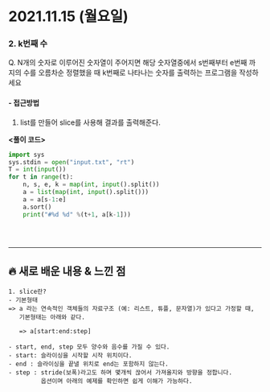# 2021.11.15 (월요일)
### **2. k번째 수**

Q. N개의 숫자로 이루어진 숫자열이 주어지면 해당 숫자열중에서 s번째부터 e번째 까지의 수를 
   오름차순 정렬했을 때 k번째로 나타나는 숫자를 출력하는 프로그램을 작성하세요


#### -  접근방법

1. list를 만들어 slice를 사용해 결과를 출력해준다.

**<풀이 코드>**
```python
import sys
sys.stdin = open("input.txt", "rt")
T = int(input())
for t in range(t):
    n, s, e, k = map(int, input().split())
    a = list(map(int, input().split()))
    a = a[s-1:e]
    a.sort()
    print("#%d %d" %(t+1, a[k-1]))

          
   
```


---
##  **🔥 새로 배운 내용 & 느낀 점**
    
    1. slice란? 
    - 기본형태
    => a 라는 연속적인 객체들의 자료구조 (예: 리스트, 튜플, 문자열)가 있다고 가정할 때,
       기본형태는 아래와 같다.
       
       => a[start:end:step]
    
    - start, end, step 모두 양수와 음수를 가질 수 있다.
    - start: 슬라이싱을 시작할 시작 위치이다.
    - end : 슬라이싱을 끝낼 위치로 end는 포함하지 않는다.
    - step : stride(보폭)라고도 하며 몇개씩 끊어서 가져올지와 방향을 정합니다. 
             옵션이며 아래의 예제를 확인하면 쉽게 이해가 가능하다.

    
    
  
